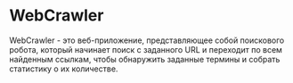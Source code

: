 # WebCrawler
WebCrawler - это веб-приложение, представляющее собой поискового робота, который начинает поиск с заданного URL и переходит по всем найденным ссылкам, чтобы обнаружить заданные термины и собрать статистику о их количестве.
